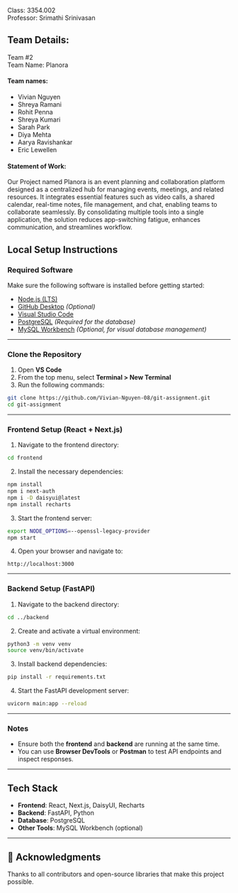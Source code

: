 Class: 3354.002
<br>Professor: Srimathi Srinivasan

<h2>Team Details:</h2>
Team #2
<br>Team Name: Planora
<br><h4>Team names:</h4>

- Vivian Nguyen
- Shreya Ramani
- Rohit Penna
- Shreya Kumari 
- Sarah Park
- Diya Mehta
- Aarya Ravishankar
- Eric Lewellen

<h4>Statement of Work: </h4>
<p> Our Project named Planora is an event planning and collaboration platform designed as a centralized hub for managing events, meetings, and related resources. 
It integrates essential features such as video calls, a shared calendar, real-time notes, file management, and chat, enabling teams to collaborate seamlessly. 
By consolidating multiple tools into a single application, the solution reduces app-switching fatigue, enhances communication, and streamlines workflow.  </p>



## Local Setup Instructions

### Required Software

Make sure the following software is installed before getting started:

- [Node.js (LTS)](https://nodejs.org/en/)
- [GitHub Desktop](https://desktop.github.com/) *(Optional)*
- [Visual Studio Code](https://code.visualstudio.com/)
- [PostgreSQL](https://www.postgresql.org/) *(Required for the database)*
- [MySQL Workbench](https://www.mysql.com/products/workbench/) *(Optional, for visual database management)*

---

### Clone the Repository

1. Open **VS Code**
2. From the top menu, select **Terminal > New Terminal**
3. Run the following commands:

```bash
git clone https://github.com/Vivian-Nguyen-08/git-assignment.git
cd git-assignment
```

---

###  Frontend Setup (React + Next.js)

1. Navigate to the frontend directory:

```bash
cd frontend
```

2. Install the necessary dependencies:

```bash
npm install
npm i next-auth
npm i -D daisyui@latest
npm install recharts
```

3. Start the frontend server:

```bash
export NODE_OPTIONS=--openssl-legacy-provider
npm start
```

4. Open your browser and navigate to:

```
http://localhost:3000
```

---

###  Backend Setup (FastAPI)

1. Navigate to the backend directory:

```bash
cd ../backend
```

2. Create and activate a virtual environment:

```bash
python3 -m venv venv
source venv/bin/activate
```

3. Install backend dependencies:

```bash
pip install -r requirements.txt
```

4. Start the FastAPI development server:

```bash
uvicorn main:app --reload
```

---

###  Notes

- Ensure both the **frontend** and **backend** are running at the same time.
- You can use **Browser DevTools** or **Postman** to test API endpoints and inspect responses.

---

## Tech Stack

- **Frontend**: React, Next.js, DaisyUI, Recharts
- **Backend**: FastAPI, Python
- **Database**: PostgreSQL
- **Other Tools**: MySQL Workbench (optional)

---

## 🙌 Acknowledgments

Thanks to all contributors and open-source libraries that make this project possible.
